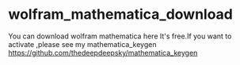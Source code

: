 # wolfram_mathematica_download
You can download wolfram mathematica here
It's free.If you want to activate ,please see my mathematica_keygen https://github.com/thedeepdeepsky/mathematica_keygen

